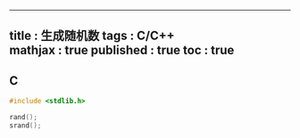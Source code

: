 
---
title     : 生成随机数
tags      : C/C++  
mathjax   : true
published : true
toc       : true
---



## C

```c
#include <stdlib.h>

rand();
srand();
```